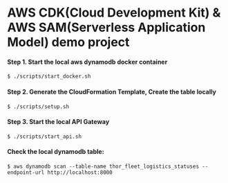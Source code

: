 # AWS CDK(Cloud Development Kit) & AWS SAM(Serverless Application Model) demo project

#### Step 1. Start the local aws dynamodb docker container
```shell script
$ ./scripts/start_docker.sh
```

#### Step 2. Generate the CloudFormation Template, Create the table locally
```shell script
$ ./scripts/setup.sh
```

#### Step 3. Start the local API Gateway
```shell script
$ ./scripts/start_api.sh
```

#### Check the local dynamodb table:
```shell script
$ aws dynamodb scan --table-name thor_fleet_logistics_statuses --endpoint-url http://localhost:8000
```